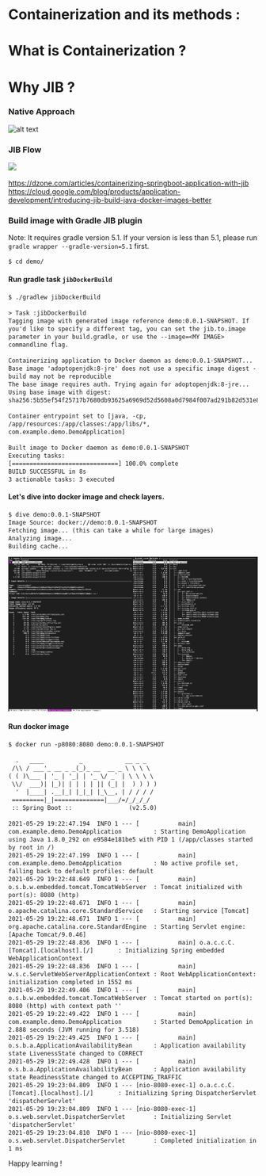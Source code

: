 # Containerization and its methods : 

# What is Containerization ? 


# Why JIB ?


### Native Approach 
![alt text](https://storage.googleapis.com/gweb-cloudblog-publish/images/docker_build_flowrc1o.max-600x600.PNG)

### JIB Flow
![](https://storage.googleapis.com/gweb-cloudblog-publish/images/jib_build_flowb135.max-600x600.PNG)

https://dzone.com/articles/containerizing-springboot-application-with-jib
https://cloud.google.com/blog/products/application-development/introducing-jib-build-java-docker-images-better

### Build image with Gradle JIB plugin

Note: It requires gradle version 5.1. If your version is less than 5.1, please run `gradle wrapper --gradle-version=5.1` first.

```
$ cd demo/
```
#### Run gradle task `jibDockerBuild`
```
$ ./gradlew jibDockerBuild

> Task :jibDockerBuild
Tagging image with generated image reference demo:0.0.1-SNAPSHOT. If you'd like to specify a different tag, you can set the jib.to.image parameter in your build.gradle, or use the --image=<MY IMAGE> commandline flag.

Containerizing application to Docker daemon as demo:0.0.1-SNAPSHOT...
Base image 'adoptopenjdk:8-jre' does not use a specific image digest - build may not be reproducible
The base image requires auth. Trying again for adoptopenjdk:8-jre...
Using base image with digest: sha256:5b55ef54f25717b7680db93625a6969d52d5608a0d7984f007ad291b82d531e8

Container entrypoint set to [java, -cp, /app/resources:/app/classes:/app/libs/*, com.example.demo.DemoApplication]

Built image to Docker daemon as demo:0.0.1-SNAPSHOT
Executing tasks:
[==============================] 100.0% complete
BUILD SUCCESSFUL in 8s
3 actionable tasks: 3 executed
```

#### Let's dive into docker image and check layers.
``` 
$ dive demo:0.0.1-SNAPSHOT
Image Source: docker://demo:0.0.1-SNAPSHOT
Fetching image... (this can take a while for large images)
Analyzing image...
Building cache... 
```
![alt text](./assets/dive-demo-image.png)

#### Run docker image
``` 
$ docker run -p8080:8080 demo:0.0.1-SNAPSHOT

  .   ____          _            __ _ _
 /\\ / ___'_ __ _ _(_)_ __  __ _ \ \ \ \
( ( )\___ | '_ | '_| | '_ \/ _` | \ \ \ \
 \\/  ___)| |_)| | | | | || (_| |  ) ) ) )
  '  |____| .__|_| |_|_| |_\__, | / / / /
 =========|_|==============|___/=/_/_/_/
 :: Spring Boot ::                (v2.5.0)

2021-05-29 19:22:47.194  INFO 1 --- [           main] com.example.demo.DemoApplication         : Starting DemoApplication using Java 1.8.0_292 on e9584e181be5 with PID 1 (/app/classes started by root in /)
2021-05-29 19:22:47.199  INFO 1 --- [           main] com.example.demo.DemoApplication         : No active profile set, falling back to default profiles: default
2021-05-29 19:22:48.649  INFO 1 --- [           main] o.s.b.w.embedded.tomcat.TomcatWebServer  : Tomcat initialized with port(s): 8080 (http)
2021-05-29 19:22:48.671  INFO 1 --- [           main] o.apache.catalina.core.StandardService   : Starting service [Tomcat]
2021-05-29 19:22:48.671  INFO 1 --- [           main] org.apache.catalina.core.StandardEngine  : Starting Servlet engine: [Apache Tomcat/9.0.46]
2021-05-29 19:22:48.836  INFO 1 --- [           main] o.a.c.c.C.[Tomcat].[localhost].[/]       : Initializing Spring embedded WebApplicationContext
2021-05-29 19:22:48.836  INFO 1 --- [           main] w.s.c.ServletWebServerApplicationContext : Root WebApplicationContext: initialization completed in 1552 ms
2021-05-29 19:22:49.406  INFO 1 --- [           main] o.s.b.w.embedded.tomcat.TomcatWebServer  : Tomcat started on port(s): 8080 (http) with context path ''
2021-05-29 19:22:49.422  INFO 1 --- [           main] com.example.demo.DemoApplication         : Started DemoApplication in 2.888 seconds (JVM running for 3.518)
2021-05-29 19:22:49.425  INFO 1 --- [           main] o.s.b.a.ApplicationAvailabilityBean      : Application availability state LivenessState changed to CORRECT
2021-05-29 19:22:49.428  INFO 1 --- [           main] o.s.b.a.ApplicationAvailabilityBean      : Application availability state ReadinessState changed to ACCEPTING_TRAFFIC
2021-05-29 19:23:04.809  INFO 1 --- [nio-8080-exec-1] o.a.c.c.C.[Tomcat].[localhost].[/]       : Initializing Spring DispatcherServlet 'dispatcherServlet'
2021-05-29 19:23:04.809  INFO 1 --- [nio-8080-exec-1] o.s.web.servlet.DispatcherServlet        : Initializing Servlet 'dispatcherServlet'
2021-05-29 19:23:04.810  INFO 1 --- [nio-8080-exec-1] o.s.web.servlet.DispatcherServlet        : Completed initialization in 1 ms
```

Happy learning !